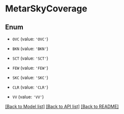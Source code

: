 # MetarSkyCoverage


## Enum

* `OVC` (value: `'OVC'`)

* `BKN` (value: `'BKN'`)

* `SCT` (value: `'SCT'`)

* `FEW` (value: `'FEW'`)

* `SKC` (value: `'SKC'`)

* `CLR` (value: `'CLR'`)

* `VV` (value: `'VV'`)

[[Back to Model list]](../README.md#documentation-for-models) [[Back to API list]](../README.md#documentation-for-api-endpoints) [[Back to README]](../README.md)


